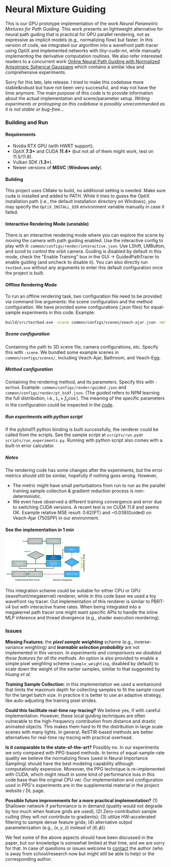 # Neural Mixture Guiding 

This is our GPU prototype implementation of the work *Neural Parametric Mixtures for Path Guiding*. This work presents an lightweight alternative for neural path guding that is practical for GPU parallel rendering, not as expressive as implicit models (e.g., normalizing flow) but faster. In this version of code, we integrated our algorithm into a wavefront path tracer using OptiX and implemented networks with *tiny-cuda-nn*, while manually implementing the derivative computation routines. We also refer interested readers to a concurrent work [Online Neural Path Guiding with Normalized Anisotropic Spherical Gaussians](https://dl.acm.org/doi/10.1145/3649310) which contains a similar idea and comprehensive experiments.

Sorry for this late, late release. I tried to make this codebase more stable&robust but have not been very successful, and may not have the time anymore. The main purpose of this code is to provide information about the actual implementation and scene/parameter setup. *Writing experiments or protoyping on this codebase is possibly unrecommended as it is not stable or bug-free...*  

### Building and Run

#### Requirements

- Nvidia RTX GPU (with HWRT support).
- OptiX **7.3+** and CUDA **11.4+** (but not all of them might work, test on 11.5/11.8).
- Vulkan SDK (**1.3+**).  
- Newer versions of **MSVC** (**Windows only**).

#### Building

This project uses CMake to build, no additional setting is needed. Make sure cuda is installed and added to PATH. While it tries to guess the OptiX installation path (i.e., the default installation directory on Windows), you may specify the `OptiX_INSTALL_DIR` environment variable manually in case it failed.

#### Interactive Rendering Mode (unstable)

There is an interactive rendering mode where you can explore the scene by moving the camera with path guiding enabled. Use the interactive config to play with it: `common/configs/render/interactive.json`. Use LShift, LMButton, and scroll to control the orbit camera. Guiding is disabled by default in this mode, check the "Enable Training" box in the GUI -> GuidedPathTracer to enable guiding (and uncheck to disable it). You can also directly run `testbed.exe` without any arguments to enter this default configuration once the project is built.

#### Offline Rendering Mode 

To run an offline rendering task, two configuration file need to be provided via command line arguments: the scene configuration and the method configuration. We have provided some configurations (.json files) for equal-sample experiments in this code. Example: 

~~~bash
build/src/testbed.exe -scene common/configs/scenes/veach-ajar.json -method common/configs/render/guided.json
~~~

##### Scene configuration

Containing the path to 3D scene file, camera configurations, etc. Specify this with `-scene`. We bundled some example scenes in `common/configs/scenes/`, including Veach-Ajar, Bathroom, and Veach-Egg. 

##### Method configuration  

Containing the rendering method, and its parameters. Specify this with `-method`. Example: `common/configs/render/guided.json` and  `common/configs/render/pt_bsdf.json`. (The *guided* refers to NPM learning the full distribution, i.e., $L_i \times f_{\mathrm{s}}  \cos$). The meaning of the specific parameters in the configuration could be inspected in the [code](src/render/guided).

##### Run experiments with python script

If the pybind11 python binding is built successfully, the renderer could be called from the scripts. See the sample script at `scripts/run.py`or  `scripts/run_experiments.py`. Running with python script also comes with a built-in error calculator.

##### Notes

The rendering code has some changes after the experiments, but the error metrics should still be similar, hopefully if nothing goes wrong. However,

- The metric might have small perturbations from run to run as the parallel training sample collection & gradient reduction process is non-deterministic.
- We even have observed a different training convergence and error due to switching CUDA versions. A recent test is on *CUDA 11.8* and seems OK. Example relative MSE result: 0.62(PT) and ~0.038(Guided) on Veach-Ajar (750SPP) in our environment. 

#### See the implementation in 1 min

<img src="common/images/integration.png" alt="integration" style="zoom: 25%;" />

This integration scheme could be suitable for either CPU or GPU (wavefront/megakernel) renderer, while in this code base we used a toy wavefront ray tracer. Out implementation of this renderer is similar to PBRT-v4 but with interactive frame rates. When being integrated into a megakernel path tracer one might want specific APIs to handle the inline MLP inference and thread divergence (e.g., shader execution reordering).

### Issues

**Missing Features**: the ***pixel sample weighting*** scheme (e.g., inverse-variance weighting) and ***learnable selection probability*** are not implemented in this version.  *In experiments and comparisons we disabled these features for all the methods.* An option is also provided to enable a simple pixel weighting scheme (`sample_weighting`, disabled by default) to scale down the weight of the earlier samples, similar to that suggested by *Huang et al.* 

**Training Sample Collection**: in this implementation we used a workaround that limits the maximum depth for collecting samples to fit the sample count for the target batch size. In practice it is better to use an adaptive strategy, like auto-adjusting the training pixel strides.

**Could this facilitate real-time ray-tracing?**
We believe yes, if with careful implementation. However, these local guiding techniques are often vulnerable to the high-frequency contribution from distance and drastic animated objects. This makes them hard to fit the distribution in large scale scenes with many lights. In general, ReSTIR-based methods are better alternatives for real-time ray tracing with practical overhead.

**Is it comparable to the state-of-the-art?**
Possibly no. In our experiments we only compared with PPG-based methods. In terms of equal-sample-rate quality we believe the normalizing flows (used in Neural Importance Sampling) should have the best modeling capability although computationally expensive. Moreover, the PPG technique is re-implemented with CUDA, which might result in some kind of performance loss in this code base than the original CPU ver. Our implementation and configuration used in PPG's experiments are in the supplemental material in the project website / DL page.

**Possible future improvements for a more practical implementation?**
(1) Shallower network if performance is in demand (quality would not degrade by too much when feature grids are used); (2) Zero-contribution sample culling (they will not contribute to gradients); (3) utilize HW-accelerated filtering to sample dense feature grids; (4) alternative output parameterization (e.g., $(x, y, z)$ instead of $(\theta, \phi)$).

We feel some of the above aspects should have been discussed in the paper, but our knowledge is somewhat limited at that time, and we are sorry for that. In case of questions or issues welcome to [contact](mailto:2101213024@pku.edu.cn) the author (who is away from school/research now but might still be able to help) or the corresponding author.

